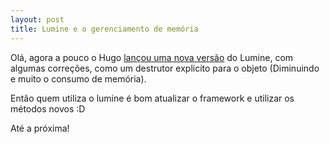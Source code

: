 ```yaml
---
layout: post
title: Lumine e o gerenciamento de memória
---
```


Olá, agora a pouco o Hugo [lançou uma nova versão](http://www.hufersil.com.br/artigo/42) do Lumine, com algumas correções, como um destrutor explicito para o objeto (Diminuindo e muito o consumo de memória).

Então quem utiliza o lumine é bom atualizar o framework e utilizar os métodos novos :D

Até a próxima!
